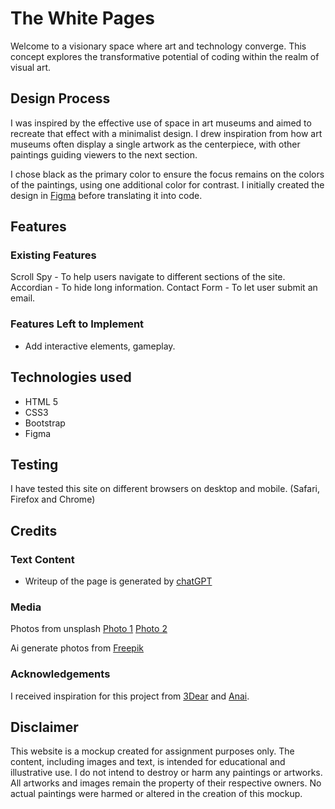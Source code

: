 # The White Pages
Welcome to a visionary space where art and technology converge. This concept explores the transformative potential of coding within the realm of visual art.



## Design Process
I was inspired by the effective use of space in art museums and aimed to recreate that effect with a minimalist design. I drew inspiration from how art museums often display a single artwork as the centerpiece, with other paintings guiding viewers to the next section. 

I chose black as the primary color to ensure the focus remains on the colors of the paintings, using one additional color for contrast. I initially created the design in [Figma](https://www.figma.com/proto/hEFzUug7bx6ODKx8qU0Y6S/Portfoilo?node-id=5-2&t=uAGAgzxvSODTRBLf-1) before translating it into code.



## Features

### Existing Features
Scroll Spy -  To help users navigate to different sections of the site.
Accordian - To hide long information.
Contact Form - To let user submit an email. 


### Features Left to Implement
- Add interactive elements, gameplay.



## Technologies used
- HTML 5
- CSS3
- Bootstrap
- Figma



## Testing
I have tested this site on different browsers on desktop and mobile. (Safari, Firefox and Chrome)



## Credits

### Text Content
- Writeup of the page is generated by [chatGPT](https://chat.openai.com/)
  
  
### Media
Photos from unsplash
[Photo 1](https://unsplash.com/photos/woman-wearing-white-headdress-while-holding-blue-bowl-painting-Kv1hYl9LlxU)
[Photo 2](https://unsplash.com/photos/woman-in-blue-bikini-bottom-lying-on-blue-textile-jaWqPEPemvU)

Ai generate photos from [Freepik](https://www.freepik.com/)


### Acknowledgements
I received inspiration for this project from [3Dear](https://www.3dear.se/) and [Anai](https://anaiwood.com/en).



## Disclaimer
This website is a mockup created for assignment purposes only. The content, including images and text, is intended for educational and illustrative use. I do not intend to destroy or harm any paintings or artworks. All artworks and images remain the property of their respective owners. No actual paintings were harmed or altered in the creation of this mockup.
